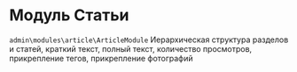 Модуль Статьи
====================

`admin\modules\article\ArticleModule`
Иерархическая структура разделов и статей, краткий текст, полный текст, количество просмотров, прикрепление тегов, прикрепление фотографий